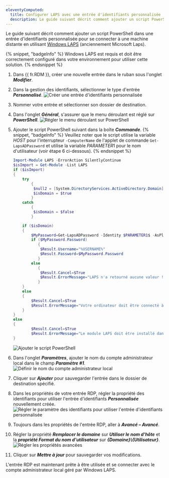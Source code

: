 ```yaml
---
eleventyComputed:
  title: Configurer LAPS avec une entrée d'identifiants personnalisée
  description: Le guide suivant décrit comment ajouter un script PowerShell dans une entrée d'identifiants personnalisée pour se connecter à une machine distante en utilisant Windows LAPS.
---
```

Le guide suivant décrit comment ajouter un script PowerShell dans une entrée d'identifiants personnalisée pour se connecter à une machine distante en utilisant [Windows LAPS](https://learn.microsoft.com/en-us/windows-server/identity/laps/laps-overview) (anciennement Microsoft Laps).

{% snippet, "badgeInfo" %}
Windows LAPS est requis et doit être correctement configuré dans votre environnement pour utiliser cette solution.
{% endsnippet %}

1. Dans {{ fr.RDM }}, créer une nouvelle entrée dans le ruban sous l'onglet ***Modifier***.
1. Dans la gestion des identifiants, sélectionner le type d'entrée ***Personnalisé***.
![Créer une entrée d'identifiants personnalisée](https://cdnweb.devolutions.net/docs/docs_en_kb_KB2334.png)
1. Nommer votre entrée et sélectionner son dossier de destination.
1. Dans l'onglet ***Général***, s'assurer que le menu déroulant est réglé sur ***PowerShell***.
![Régler le menu déroulant sur PowerShell](https://cdnweb.devolutions.net/docs/docs_en_kb_KB2335.png)
1. Ajouter le script PowerShell suivant dans la boîte ***Commande***.
   {% snippet, "badgeInfo" %}
   Veuillez noter que le script utilise la variable $HOST$ pour l'interrupteur `-ComputerName` de l'applet de commande `Get-LapsADPassword` et utilise la variable $PARAMETER1$ pour le nom d'utilisateur (voir étape 6 ci-dessous).
   {% endsnippet %}

   ```powershell
   Import-Module LAPS -ErrorAction SilentlyContinue
   $isImport = Get-Module -List LAPS
   if ($isImport)
   {
       try
           {
            $null2 = [System.DirectoryServices.ActiveDirectory.Domain]::GetComputerDomain()
            $isDomain = $true
           }
       catch
           {
            $isDomain = $false
           }

       if ($isDomain)
       {
           $MyPassword=Get-LapsADPassword -Identity $PARAMETER1$ -AsPlainText
           if ($MyPassword.Password)
              {
               $Result.Username="%USERNAME%"
               $Result.Password=$MyPassword.Password
              }
           else
              {
               $Result.Cancel=$True
               $Result.ErrorMessage="LAPS n'a retourné aucune valeur !"
              }
       }
       else
       {
           $Result.Cancel=$True
           $Result.ErrorMessage="Votre ordinateur doit être connecté à un domaine pour utiliser les fonctionnalités de LAPS !"
       }
   }
   else
   {
           $Result.Cancel=$True
           $Result.ErrorMessage="Le module LAPS doit être installé dans cette architecture !"
   }
   ```

   ![Ajouter le script PowerShell](https://cdnweb.devolutions.net/docs/docs_en_kb_KB2336.png)
1. Dans l'onglet ***Paramètres***, ajouter le nom du compte administrateur local dans le champ ***Paramètre #1***.
![Définir le nom du compte administrateur local](https://cdnweb.devolutions.net/docs/docs_en_kb_KB2337.png)
1. Cliquer sur ***Ajouter*** pour sauvegarder l'entrée dans le dossier de destination spécifié.
1. Dans les propriétés de votre entrée RDP, régler la propriété des identifiants pour utiliser l'entrée d'identifiants ***Personnalisée*** nouvellement créée.
![Régler le paramètre des identifiants pour utiliser l'entrée d'identifiants personnalisée](https://cdnweb.devolutions.net/docs/docs_en_kb_KB2338.png)
1. Toujours dans les propriétés de l'entrée RDP, aller à ***Avancé – Avancé***.
1. Régler la propriété ***Remplacer le domaine*** sur ***Utiliser le nom d'hôte*** et la ***propriété Format du nom d'utilisateur*** sur ***{Domaine}\\{Utilisateur}***.
![Régler les propriétés avancées](https://cdnweb.devolutions.net/docs/docs_en_kb_KB2339.png)
1. Cliquer sur ***Mettre à jour*** pour sauvegarder vos modifications.

L'entrée RDP est maintenant prête à être utilisée et se connecter avec le compte administrateur local géré par Windows LAPS.
